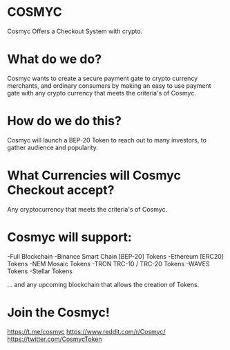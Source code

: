 # COSMYC
Cosmyc Offers a Checkout System with crypto.

# What do we do?
Cosmyc wants to create a secure payment gate to crypto currency merchants, and ordinary consumers by making an easy to use payment gate with any crypto currency that meets the criteria's of Cosmyc.

# How do we do this?
Cosmyc will launch a BEP-20 Token to reach out to many investors, to gather audience and popularity.

# What Currencies will Cosmyc Checkout accept?
Any cryptocurrency that meets the criteria's of Cosmyc.

# Cosmyc will support:
-Full Blockchain
-Binance Smart Chain [BEP-20] Tokens
-Ethereum [ERC20] Tokens
-NEM Mosaic Tokens
-TRON TRC-10 / TRC-20 Tokens
-WAVES Tokens
-Stellar Tokens

... and any upcoming blockchain that allows the creation of Tokens.
# Join the Cosmyc!
https://t.me/cosmyc
https://www.reddit.com/r/Cosmyc/
https://twitter.com/CosmycToken
